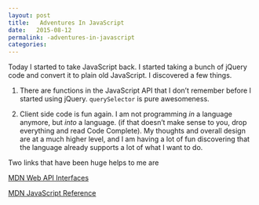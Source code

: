 ```yaml
---
layout: post
title:   Adventures In JavaScript
date:   2015-08-12
permalink: -adventures-in-javascript
categories:
---
```


Today I started to take JavaScript back. I started taking a bunch of jQuery code and convert it to plain old JavaScript. I discovered a few things.

1) There are functions in the JavaScript API that I don’t remember before I started using jQuery. `querySelector` is pure awesomeness.

2) Client side code is fun again. I am not programming *in* a language anymore, but *into* a language. (if that doesn’t make sense to you, drop everything and read Code Complete). My thoughts and overall design are at a much higher level, and I am having a lot of fun discovering that the language already supports a lot of what I want to do.

Two links that have been huge helps to me are

[MDN Web API Interfaces](https://developer.mozilla.org/en-US/docs/Web/API)

[MDN JavaScript Reference](https://developer.mozilla.org/en-US/docs/Web/JavaScript/Reference)
